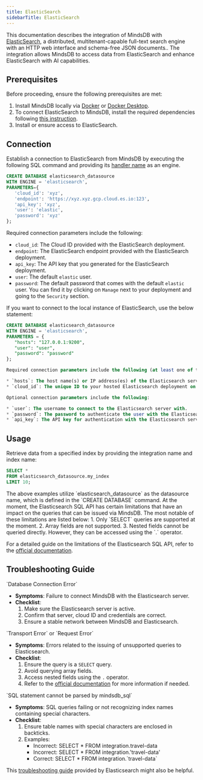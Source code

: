 ```yaml
---
title: ElasticSearch
sidebarTitle: ElasticSearch
---
```


This documentation describes the integration of MindsDB with [ElasticSearch](https://www.elastic.co/), a distributed, multitenant-capable full-text search engine with an HTTP web interface and schema-free JSON documents..
The integration allows MindsDB to access data from ElasticSearch and enhance ElasticSearch with AI capabilities.

## Prerequisites

Before proceeding, ensure the following prerequisites are met:

1. Install MindsDB locally via [Docker](https://docs.mindsdb.com/setup/self-hosted/docker) or [Docker Desktop](https://docs.mindsdb.com/setup/self-hosted/docker-desktop).
2. To connect ElasticSearch to MindsDB, install the required dependencies following [this instruction](/setup/self-hosted/docker#install-dependencies).
3. Install or ensure access to ElasticSearch.

## Connection

Establish a connection to ElasticSearch from MindsDB by executing the following SQL command and providing its [handler name](https://github.com/mindsdb/mindsdb/tree/main/mindsdb/integrations/handlers/elasticsearch_handler) as an engine.

```sql
CREATE DATABASE elasticsearch_datasource
WITH ENGINE = 'elasticsearch',
PARAMETERS={
   'cloud_id': 'xyz',
   'endpoint': 'https://xyz.xyz.gcp.cloud.es.io:123',
   'api_key': 'xyz',
   'user': 'elastic',
   'password': 'xyz'
};
```

Required connection parameters include the following:

* `cloud_id`: The Cloud ID provided with the ElasticSearch deployment.
* `endpoint`: The ElasticSearch endpoint provided with the ElasticSearch deployment.
* `api_key`: The API key that you generated for the ElasticSearch deployment.
* `user`: The default `elastic` user.
* `password`: The default password that comes with the default `elastic` user. You can find it by clicking on `Manage` next to your deployment and going to the `Security` section.

<Tip>
If you want to connect to the local instance of ElasticSearch, use the below statement:

```sql
CREATE DATABASE elasticsearch_datasource
WITH ENGINE = 'elasticsearch',
PARAMETERS = {
   "hosts": "127.0.0.1:9200",
   "user": "user",
   "password": "password"
};

Required connection parameters include the following (at least one of these parameters should be provided):

* `hosts`: The host name(s) or IP address(es) of the Elasticsearch server(s). If multiple host name(s) or IP address(es) exist, they should be separated by commas, e.g., `host1:port1, host2:port2`. If this parameter is not provided, `cloud_id` should be.
* `cloud_id`: The unique ID to your hosted Elasticsearch deployment on Elastic Cloud. If this parameter is not provided, `hosts` should be.

Optional connection parameters include the following:

* `user`: The username to connect to the Elasticsearch server with.
* `password`: The password to authenticate the user with the Elasticsearch server.
* `api_key`: The API key for authentication with the Elasticsearch server.
```
</Tip>

## Usage

Retrieve data from a specified index by providing the integration name and index name:

```sql
SELECT *
FROM elasticsearch_datasource.my_index
LIMIT 10;
```

<Note>
The above examples utilize `elasticsearch_datasource` as the datasource name, which is defined in the `CREATE DATABASE` command.
</Note>

<Tip>
At the moment, the Elasticsearch SQL API has certain limitations that have an impact on the queries that can be issued via MindsDB. The most notable of these limitations are listed below:
1. Only `SELECT` queries are supported at the moment.
2. Array fields are not supported.
3. Nested fields cannot be queried directly. However, they can be accessed using the `.` operator.

For a detailed guide on the limitations of the Elasticsearch SQL API, refer to the [official documentation](https://www.elastic.co/guide/en/elasticsearch/reference/current/sql-limitations.html).
</Tip>

## Troubleshooting Guide

<Warning>
`Database Connection Error`

* **Symptoms**: Failure to connect MindsDB with the Elasticsearch server.
* **Checklist**:
    1. Make sure the Elasticsearch server is active.
    2. Confirm that server, cloud ID and credentials are correct.
    3. Ensure a stable network between MindsDB and Elasticsearch.
</Warning>

<Warning>
`Transport Error` or `Request Error`

* **Symptoms**: Errors related to the issuing of unsupported queries to Elasticsearch.
* **Checklist**:
    1. Ensure the query is a `SELECT` query.
    2. Avoid querying array fields.
    3. Access nested fields using the `.` operator.
    4. Refer to the [official documentation](https://www.elastic.co/guide/en/elasticsearch/reference/current/sql-limitations.html) for more information if needed.
</Warning>

<Warning>
`SQL statement cannot be parsed by mindsdb_sql`

* **Symptoms**: SQL queries failing or not recognizing index names containing special characters.
* **Checklist**:
    1. Ensure table names with special characters are enclosed in backticks.
    2. Examples:
        * Incorrect: SELECT * FROM integration.travel-data
        * Incorrect: SELECT * FROM integration.'travel-data'
        * Correct: SELECT * FROM integration.\`travel-data\`
</Warning>

This [troubleshooting guide](https://www.elastic.co/guide/en/elasticsearch/reference/current/troubleshooting.html) provided by Elasticsearch might also be helpful.
